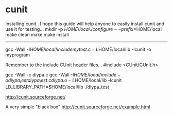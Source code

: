 # cunit

Installing cunit.. I hope this guide will help anyone to easily install cunit and use it for testing...
mkdir -p $HOME/local
./configure --prefix=$HOME/local
make clean
make
make install
*************
gcc -Wall -I$HOME/local/include mytest.c -L$HOME/local/lib -lcunit -o myprogram


Remember to the include CUnit header files... 
#include <CUnit/CUnit.h>


gcc -Wall -c diypa.c
gcc -Wall -I$HOME/local/include -o diypa_test diypa_test.c diypa.o -L$HOME/local/lib -lcunit
LD_LIBRARY_PATH=$HOME/local/lib ./diypa_test 


http://cunit.sourceforge.net/



A very simple "black box"
http://cunit.sourceforge.net/example.html




 
